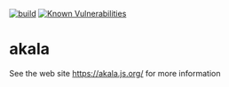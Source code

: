 [![build](https://github.com/npenin/akala/actions/workflows/npm-publish.yml/badge.svg)](https://github.com/npenin/akala/actions/workflows/npm-publish.yml)
[![Known Vulnerabilities](https://snyk.io/test/github/npenin/akala/badge.svg)](https://snyk.io/test/github/npenin/akala)



# akala

See the web site https://akala.js.org/ for more information
